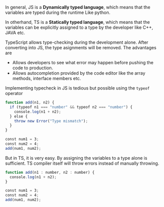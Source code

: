 In general, JS is a **Dynamically typed language**, which means that the variables are typed during the runtime Like python.

In otherhand, TS is a **Statically typed language**, which means that the variables can be explicitly assigned to a type by the developer like C++, JAVA etc.

TypeScript allows type-checking during the development alone. After converting into JS, the type asignments will be removed. The advantages are
- Allows developers to see what error may happen before pushing the code to production.
- Allows autocompletion provided by the code editor like the array methods, interface members etc.

Implementing typecheck in JS is tedious but possible using the `typeof` operator

```js
function add(n1, n2) { 
  if (typeof n1 === "number" && typeof n2 === "number") { 
    console.log(n1 + n2); 
  } else { 
    throw new Error("Type mismatch"); 
  } 
} 

const num1 = 3; 
const num2 = 4; 
add(num1, num2); 
```

But in TS, it is very easy. By assigning the variables to a type alone is sufficient. TS compiler itself will throw errors instead of manually throwing.

```ts
function add(n1 : number, n2 : number) { 
  console.log(n1 + n2); 
} 

const num1 = 3; 
const num2 = 4; 
add(num1, num2); 
```